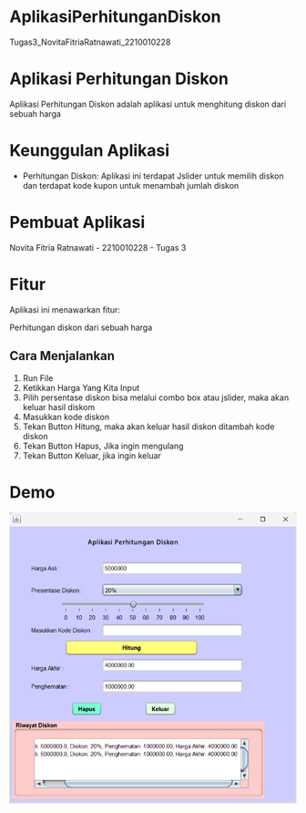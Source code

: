 # AplikasiPerhitunganDiskon
 Tugas3_NovitaFitriaRatnawati_2210010228
 
# Aplikasi Perhitungan Diskon
Aplikasi Perhitungan Diskon adalah aplikasi untuk menghitung diskon dari sebuah harga

# Keunggulan Aplikasi
- Perhitungan Diskon: Aplikasi ini terdapat Jslider untuk memilih diskon dan terdapat kode kupon untuk menambah jumlah diskon

# Pembuat Aplikasi
 Novita Fitria Ratnawati - 2210010228 - Tugas 3

# Fitur
Aplikasi ini menawarkan fitur:

Perhitungan diskon dari sebuah harga

## Cara Menjalankan

1. Run File
2. Ketikkan Harga Yang Kita Input
3. Pilih persentase diskon bisa melalui combo box atau jslider, maka akan keluar hasil diskom
4. Masukkan kode diskon
5. Tekan Button Hitung, maka akan keluar hasil diskon ditambah kode diskon
6. Tekan Button Hapus, Jika ingin mengulang
4. Tekan Button Keluar, jika ingin keluar 

# Demo
![App Screenshot](PerhitunganDiskon.png)